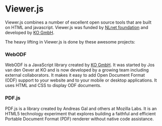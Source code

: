 # Viewer.js

Viewer.js combines a number of excellent open source tools that are built on HTML and javascript. Viewer.js was funded by [NLnet foundation](http://nlnet.nl) and developed by [KO GmbH](http://kogmbh.com).

The heavy lifting in Viewer.js is done by these awesome projects:

### WebODF

WebODF is a JavaScript library created by [KO GmbH](http://kogmbh.com). It was started by Jos van den Oever at KO and is now developed by a growing team including external collaborators. It makes it easy to add Open Document Format (ODF) support to your website and to your mobile or desktop applications. It uses HTML and CSS to display ODF documents.

### PDF.js

PDF.js is a library created by Andreas Gal and others at Mozilla Labs. It is an HTML5 technology experiment that explores building a faithful and efficient Portable Document Format (PDF) renderer without native code assistance.

